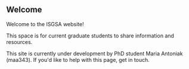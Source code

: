 ## Welcome

Welcome to the ISGSA website!

This space is for current graduate students to share information and resources. 

This site is currently under development by PhD student Maria Antoniak (maa343). If you'd like to help with this page, get in touch.
